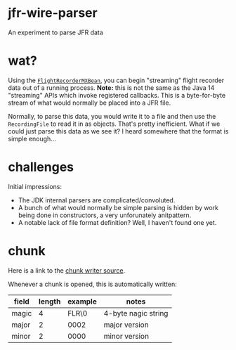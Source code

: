 # jfr-wire-parser
An experiment to parse JFR data

# wat?

Using the [`FlightRecorderMXBean`](https://docs.oracle.com/en/java/javase/11/docs/api/jdk.management.jfr/jdk/management/jfr/FlightRecorderMXBean.html), you can begin "streaming" flight recorder
data out of a running process.  **Note:** this is not the same as the Java 14
"streaming" APIs which invoke registered callbacks.  This is a byte-for-byte
stream of what would normally be placed into a JFR file.

Normally, to parse this data, you would write it to a file and then
use the `RecordingFile` to read it in as objects.  That's pretty inefficient.
What if we could just parse this data as we see it?  I heard somewhere
that the format is simple enough...

# challenges

Initial impressions:
* The JDK internal parsers are complicated/convoluted.  
* A bunch of what would normally be simple parsing is hidden by work being done in constructors, a
very unforunately anitpattern.
* A notable lack of file format definition?  Well, I haven't found one yet.

# chunk

Here is a link to the [chunk writer source](https://github.com/openjdk/jdk11/blob/37115c8ea4aff13a8148ee2b8832b20888a5d880/src/hotspot/share/jfr/recorder/repository/jfrChunkWriter.cpp).

Whenever a chunk is opened, this is automatically written:

| field | length | example | notes |
|-------|--------|---------|------|
| magic | 4      | FLR\0   | 4-byte nagic string
| major | 2      | 0002    | major version
| minor | 2      | 0000    | minor version 

